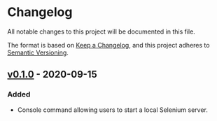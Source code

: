 # Changelog
All notable changes to this project will be documented in this file.

The format is based on [Keep a Changelog](https://keepachangelog.com/en/1.0.0/),
and this project adheres to [Semantic Versioning](https://semver.org/spec/v2.0.0.html).

## [v0.1.0] - 2020-09-15

### Added
- Console command allowing users to start a local Selenium server.

[v0.1.0]: https://github.com/Anteris-Dev/selenium-server/releases/tag/v0.1.0
